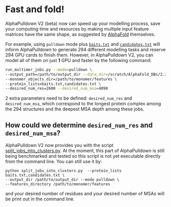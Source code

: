 # Fast and fold!
AlphaPulldown V2 (beta) now can speed up your modelling process, save your computing time and resources by making multiple input feature matrices have 
the same shape, as suggested by [AlphaFold](https://github.com/google-deepmind/alphafold#inferencing-many-proteins) themselves. 

For example, using ```pulldown``` mode plus [```baits.txt```](https://github.com/KosinskiLab/AlphaPulldown/blob/main/manuals/example_data/baits.txt) and [```candidates.txt```](https://github.com/KosinskiLab/AlphaPulldown/blob/main/manuals/example_data/candidates.txt)
will inform AlphaPulldown to generate 294 different modelling tasks and reserve 294 GPU cards to finish them. However, in AlphaPulldown V2, 
you can model all of them on just **1** GPU and faster by the following command:
```bash
run_multimer_jobs.py --mode=pulldown \
--output_path=/path/to/output_dir --data_dir=/scratch/AlphaFold_DBs/2.3.0 \
--monomer_objects_dir=/path/to/monomer/features \
--protein_lists=baits.txt,candidates.txt \
--desired_num_res=2600 --desired_num_msa=4090
```
2 extra parameters need to be defined: ```desired_num_res``` and ```desired_num_msa```, which correspond to the longest protein complex
among the 294 structures and the deepest MSA depth among these jobs.

## How could we determine ```desired_num_res``` and ```desired_num_msa```?
AlphaPulldown V2 now provides you with the script [split_jobs_into_clusters.py](https://github.com/KosinskiLab/AlphaPulldown/blob/manuals-2.0-beta/alphapulldown/scripts/split_jobs_into_clusters.py). At the moment, this part of AlphaPulldown is still being benchmarked and tested so this script is not yet executable directly from the command line. You can still use it by:

```
python split_jobs_into_clusters.py  --protein_lists baits.txt,candidates.txt \
--output_dir /path/to/output_dir --mode pulldown \
--features_directory /path/to/monomer/features
```
and your desired number of residues and your desired number of MSAs will be print out in the command line.
